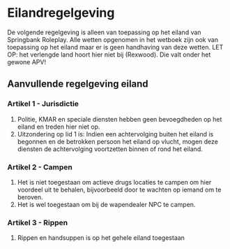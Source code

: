 # Eilandregelgeving

De volgende regelgeving is alleen van toepassing op het eiland van Springbank Roleplay. Alle wetten opgenomen in het wetboek zijn ook van toepassing op het eiland maar er is geen handhaving van deze wetten.
LET OP: het verlengde land hoort hier niet bij (Rexwood). Die valt onder het gewone APV! 

## Aanvullende regelgeving eiland


### Artikel 1 - Jurisdictie

1. Politie, KMAR en speciale diensten hebben geen bevoegdheden op het eiland en treden hier niet op.
2. Uitzondering op lid 1 is: Indien een achtervolging buiten het eiland is begonnen en de betrokken persoon het eiland op vlucht, mogen deze diensten de achtervolging voortzetten binnen of rond het eiland.

### Artikel 2 - Campen

1. Het is niet toegestaan om actieve drugs locaties te campen om hier voordeel uit te behalen, bijvoorbeeld door te wachten op iemand om te beroven.
2. Het is wel toegestaan om bij de wapendealer NPC te campen.

### Artikel 3 - Rippen

1. Rippen en handsuppen is op het gehele eiland toegestaan
